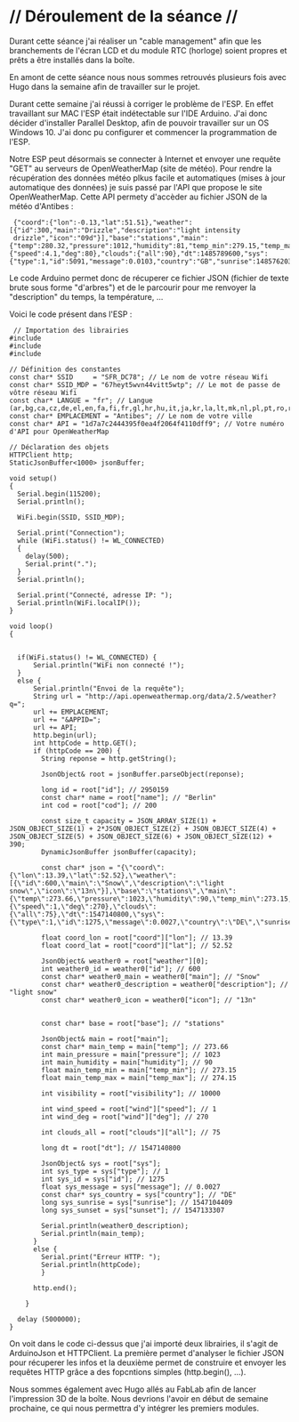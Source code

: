 # // Déroulement de la séance //
Durant cette séance j'ai réaliser un "cable management" afin que les branchements de l'écran LCD et du module RTC (horloge) soient propres et prêts a être installés dans la boîte.

En amont de cette séance nous nous sommes retrouvés plusieurs fois avec Hugo dans la semaine afin de travailler sur le projet.

Durant cette semaine j'ai réussi à corriger le problème de l'ESP. En effet travaillant sur MAC l'ESP était indétectable sur l'IDE Arduino. J'ai donc décider d'installer Parallel Desktop, afin de pouvoir travailler sur un OS Windows 10.
J'ai donc pu configurer et commencer la programmation de l'ESP. 

Notre ESP peut désormais se connecter à Internet et envoyer une requête "GET" au serveurs de OpenWeatherMap (site de météo).
Pour rendre la récupération des données météo plkus facile et automatiques (mises à jour automatique des données) je suis passé par l'API que propose le site OpenWeatherMap. Cette API permety d'accèder au fichier JSON de la météo d'Antibes :

<pre><code> {"coord":{"lon":-0.13,"lat":51.51},"weather":[{"id":300,"main":"Drizzle","description":"light intensity </br> drizzle","icon":"09d"}],"base":"stations","main":</br>{"temp":280.32,"pressure":1012,"humidity":81,"temp_min":279.15,"temp_max":281.15},"visibility":10000,"wind":</br>{"speed":4.1,"deg":80},"clouds":{"all":90},"dt":1485789600,"sys":</br>{"type":1,"id":5091,"message":0.0103,"country":"GB","sunrise":1485762037,"sunset":1485794875},"id":2643743,"name":"London","cod":200} </pre></code>

Le code Arduino permet donc de récuperer ce fichier JSON (fichier de texte brute sous forme "d'arbres") et de le parcourir pour me renvoyer la "description" du temps, la température, ...

Voici le code présent dans l'ESP : 

<pre><code> // Importation des librairies
#include <WiFi.h>
#include <HTTPClient.h>
#include <ArduinoJson.h>

// Définition des constantes
const char* SSID     = "SFR_DC78"; // Le nom de votre réseau Wifi
const char* SSID_MDP = "67heyt5wvn44vitt5wtp"; // Le mot de passe de vôtre réseau Wifi
const char* LANGUE = "fr"; // Langue (ar,bg,ca,cz,de,el,en,fa,fi,fr,gl,hr,hu,it,ja,kr,la,lt,mk,nl,pl,pt,ro,ru,se,sk,sl,es,tr,ua,vi,zh_cn,zh_tw)
const char* EMPLACEMENT = "Antibes"; // Le nom de votre ville
const char* API = "1d7a7c2444395f0ea4f2064f4110dff9"; // Votre numéro d'API pour OpenWeatherMap

// Déclaration des objets
HTTPClient http;
StaticJsonBuffer<1000> jsonBuffer;

void setup()
{
  Serial.begin(115200);
  Serial.println();

  WiFi.begin(SSID, SSID_MDP);

  Serial.print("Connection");
  while (WiFi.status() != WL_CONNECTED)
  {
    delay(500);
    Serial.print(".");
  }
  Serial.println();

  Serial.print("Connecté, adresse IP: ");
  Serial.println(WiFi.localIP());
}

void loop() 
{


  if(WiFi.status() != WL_CONNECTED) {
      Serial.println("WiFi non connecté !");
  }
  else {  
      Serial.println("Envoi de la requête");
      String url = "http://api.openweathermap.org/data/2.5/weather?q=";
      url += EMPLACEMENT;
      url += "&APPID=";
      url += API;
      http.begin(url);
      int httpCode = http.GET();
      if (httpCode == 200) {
        String reponse = http.getString();
        
        JsonObject& root = jsonBuffer.parseObject(reponse);

        long id = root["id"]; // 2950159
        const char* name = root["name"]; // "Berlin"
        int cod = root["cod"]; // 200       

        const size_t capacity = JSON_ARRAY_SIZE(1) + JSON_OBJECT_SIZE(1) + 2*JSON_OBJECT_SIZE(2) + JSON_OBJECT_SIZE(4) + JSON_OBJECT_SIZE(5) + JSON_OBJECT_SIZE(6) + JSON_OBJECT_SIZE(12) + 390;
        DynamicJsonBuffer jsonBuffer(capacity);

        const char* json = "{\"coord\":{\"lon\":13.39,\"lat\":52.52},\"weather\":[{\"id\":600,\"main\":\"Snow\",\"description\":\"light snow\",\"icon\":\"13n\"}],\"base\":\"stations\",\"main\":{\"temp\":273.66,\"pressure\":1023,\"humidity\":90,\"temp_min\":273.15,\"temp_max\":274.15},\"visibility\":10000,\"wind\":{\"speed\":1,\"deg\":270},\"clouds\":{\"all\":75},\"dt\":1547140800,\"sys\":{\"type\":1,\"id\":1275,\"message\":0.0027,\"country\":\"DE\",\"sunrise\":1547104409,\"sunset\":1547133307},\"id\":2950159,\"name\":\"Berlin\",\"cod\":200}";

        float coord_lon = root["coord"]["lon"]; // 13.39
        float coord_lat = root["coord"]["lat"]; // 52.52

        JsonObject& weather0 = root["weather"][0];
        int weather0_id = weather0["id"]; // 600
        const char* weather0_main = weather0["main"]; // "Snow"
        const char* weather0_description = weather0["description"]; // "light snow"
        const char* weather0_icon = weather0["icon"]; // "13n"

         
        const char* base = root["base"]; // "stations"

        JsonObject& main = root["main"];
        const char* main_temp = main["temp"]; // 273.66
        int main_pressure = main["pressure"]; // 1023
        int main_humidity = main["humidity"]; // 90
        float main_temp_min = main["temp_min"]; // 273.15
        float main_temp_max = main["temp_max"]; // 274.15

        int visibility = root["visibility"]; // 10000

        int wind_speed = root["wind"]["speed"]; // 1
        int wind_deg = root["wind"]["deg"]; // 270

        int clouds_all = root["clouds"]["all"]; // 75

        long dt = root["dt"]; // 1547140800

        JsonObject& sys = root["sys"];
        int sys_type = sys["type"]; // 1
        int sys_id = sys["id"]; // 1275
        float sys_message = sys["message"]; // 0.0027
        const char* sys_country = sys["country"]; // "DE"
        long sys_sunrise = sys["sunrise"]; // 1547104409
        long sys_sunset = sys["sunset"]; // 1547133307
        
        Serial.println(weather0_description);
        Serial.println(main_temp);
      }
      else {
        Serial.print("Erreur HTTP: ");
        Serial.println(httpCode);
        }
        
      http.end();
      
    }

  delay (5000000);
} </pre></code>

On voit dans le code ci-dessus que j'ai importé deux librairies, il s'agit de ArduinoJson et HTTPClient. La première permet d'analyser le fichier JSON pour récuperer les infos et la deuxième permet de construire et envoyer les requêtes HTTP grâce a des fopcntions simples (http.begin(), ...).

Nous sommes également avec Hugo allés au FabLab afin de lancer l'impression 3D de la boîte. Nous devrions l'avoir en début de semaine prochaine, ce qui nous permettra d'y intégrer les premiers modules.
